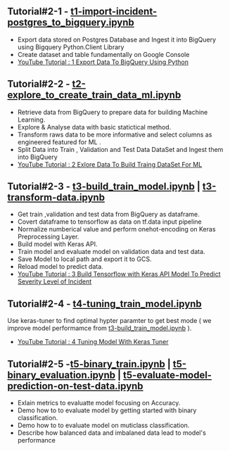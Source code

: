 ## Tutorial#2-1 - [t1-import-incident-postgres_to_bigquery.ipynb](https://github.com/technqvi/MyYoutube-Demo/blob/main/google_data_ai/t1-import-incident-postgres_to_bigquery.ipynb "t1-import-incident-postgres_to_bigquery.ipynb")
- Export data stored on Postgres Database and Ingest it into BigQuery using Bigquery Python.Client Library
- Create dataset and table fundamentally on Google Console
- [YouTube Tutorial : 1 Export Data To BigQuery Using Python](https://www.youtube.com/watch?v=kgEe4Fb1s1U&t=2011s)

## Tutorial#2-2 - [t2-explore_to_create_train_data_ml.ipynb](https://github.com/technqvi/MyYoutube-Demo/blob/main/google_data_ai/t2-explore_to_create_train_data_ml.ipynb "t2-explore_to_create_train_data_ml.ipynb")
- Retrieve data from BigQuery to prepare data for building Machine Learning.
- Explore & Analyse data with basic statictical method.
- Transform raws data to be more informative and select columns as engineered featured for ML .
- Split Data into Train , Validation and Test Data DataSet and  Ingest them into BigQuery
- [YouTube Tutorial : 2 Exlore Data To Build Traing DataSet For ML](https://www.youtube.com/watch?v=Uzh5Wc4yZSQ)

## Tutorial#2-3 - [t3-build_train_model.ipynb](https://github.com/technqvi/MyYoutube-Demo/blob/main/google_data_ai/t3-build_train_model.ipynb) | [t3-transform-data.ipynb](https://github.com/technqvi/MyYoutube-Demo/blob/main/google_data_ai/t3-transform-data.ipynb)
- Get train ,validation and test data from BigQuery as dataframe.
- Covert dataframe to tensorflow as data on tf.data input pipeline
- Normalize numberical value and perform onehot-encoding on Keras Preprocessing Layer.
- Build model with Keras API.
- Train model and evaluate model on validation data and test data.
- Save Model to local path and export it to GCS.
- Reload model to predict data.
- [YouTube Tutorial : 3 Build Tensorflow with Keras API Model To Predict Severity Level of Incident](https://www.youtube.com/watch?v=dplq7B_mp78&t=793s)


## Tutorial#2-4 - [t4-tuning_train_model.ipynb](https://github.com/technqvi/MyYoutube-Demo/blob/main/google_data_ai/t4-tuning_train_model.ipynb )
Use keras-tuner to find optimal hypter paramter to get best mode ( we improve model performamce from [t3-build_train_model.ipynb](https://github.com/technqvi/MyYoutube-Demo/blob/main/google_data_ai/t3-build_train_model.ipynb) ).
- [YouTube Tutorial : 4 Tuning Model With Keras Tuner](https://www.youtube.com/watch?v=uDwrhbMMPxw)


## Tutorial#2-5 -[t5-binary_train.ipynb](https://github.com/technqvi/MyYoutube-Demo/blob/main/google_data_ai/t5-binary_train.ipynb) | [t5-binary_evaluation.ipynb](https://github.com/technqvi/MyYoutube-Demo/blob/main/google_data_ai/t5-binary_evaluation.ipynb) | [t5-evaluate-model-prediction-on-test-data.ipynb](https://github.com/technqvi/MyYoutube-Demo/blob/main/google_data_ai/t5-evaluate-model-prediction-on-test-data.ipynb)
- Exlain metrics to evaluatte model focusing on Accuracy.
- Demo how to to evaluate model by getting started with binary classification.
- Demo how to to evaluate model on muticlass classification.
- Describe how balanced data and imbalaned data lead to model's performance